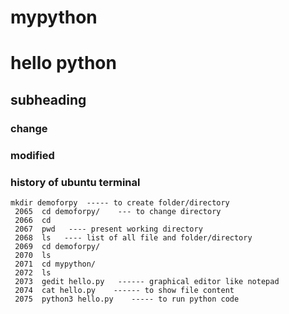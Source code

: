 # mypython
# hello python
## subheading 
### change
### modified
### history of ubuntu terminal
```
mkdir demoforpy  ----- to create folder/directory
 2065  cd demoforpy/    --- to change directory
 2066  cd
 2067  pwd   ---- present working directory
 2068  ls   ---- list of all file and folder/directory
 2069  cd demoforpy/
 2070  ls
 2071  cd mypython/
 2072  ls
 2073  gedit hello.py   ------ graphical editor like notepad
 2074  cat hello.py    ------ to show file content
 2075  python3 hello.py    ----- to run python code
```
